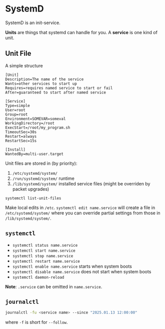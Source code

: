# SystemD

SystemD is an init-service.

**Units** are things that systemd can handle for you. A **service** is one kind of unit.

## Unit File

A simple structure

```
[Unit]
Description=The name of the service
Wants=other services to start up
Requires=requires named service to start or fail
After=guaranteed to start after named service

[Service]
Type=simple
User=root
Group=root
Environment=SOMEVAR=someval
WorkingDirectory=/root
ExecStart=/root/my_program.sh
TimeoutSec=30s
Restart=always
RestartSec=15s

[Install]
WantedBy=multi-user.target
```

Unit files are stored in (by priority):

1. `/etc/systemd/system/` 
2. `/run/systemd/system/` runtime
3. `/lib/systemd/system/` installed service files (might be overriden by packet upgrades)

`systemctl list-unit-files`

Make local edits in `/etc`. `systemctl edit name.service` will create a file in `/etc/systemd/system/` where you can override partial settings from those in `/lib/systemd/system/`.

## `systemctl`

- `systemctl status name.service`
- `systemctl start name.service`
- `systemctl stop name.service`
- `systemctl restart name.service`
- `systemctl enable name.service` starts when system boots
- `systemctl disable name.service` does not start when system boots
- `systemctl daemon-reload`

**Note**: `.service` can be omitted in `name.service`.

## `journalctl`

```sh
journalctl -fu <service name> --since "2025.01.13 12:00:00"
```

where `-f` is short for `--follow`.
